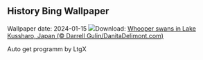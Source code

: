 ## History Bing Wallpaper
Wallpaper date: 2024-01-15
![](https://www.bing.com/th?id=OHR.HokkaidoSwans_EN-US0905932812_UHD.jpg&w=1000)Download: [Whooper swans in Lake Kussharo, Japan (© Darrell Gulin/DanitaDelimont.com)](https://www.bing.com/th?id=OHR.HokkaidoSwans_EN-US0905932812_UHD.jpg)

Auto get programm by LtgX
